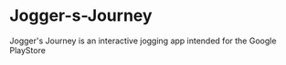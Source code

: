 # Jogger-s-Journey
Jogger's Journey is an interactive jogging app intended for the Google PlayStore
